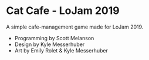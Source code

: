 # Cat Cafe - LoJam 2019

A simple cafe-management game made for LoJam 2019.
* Programming by Scott Melanson
* Design by Kyle Messerhuber
* Art by Emily Rolet & Kyle Messerhuber
